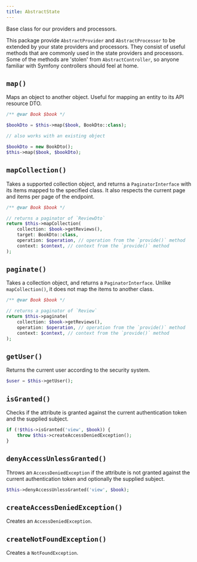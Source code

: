 ```yaml
---
title: AbstractState
---
```


Base class for our providers and processors.

This package provide `AbstractProvider` and `AbstractProcessor` to be extended
by your state providers and processors. They consist of useful methods that are
commonly used in the state providers and processors. Some of the methods are
'stolen' from `AbstractController`, so anyone familiar with Symfony controllers
should feel at home.

## `map()`

Maps an object to another object. Useful for mapping an entity to its API
resource DTO.

```php
/** @var Book $book */

$bookDto = $this->map($book, BookDto::class);

// also works with an existing object

$bookDto = new BookDto();
$this->map($book, $bookDto);
```

## `mapCollection()`

Takes a supported collection object, and returns a `PaginatorInterface` with its
items mapped to the specified class. It also respects the current page and items
per page of the endpoint.

```php
/** @var Book $book */

// returns a paginator of `ReviewDto`
return $this->mapCollection(
    collection: $book->getReviews(),
    target: BookDto::class,
    operation: $operation, // operation from the `provide()` method
    context: $context, // context from the `provide()` method
);
```

## `paginate()`

Takes a collection object, and returns a `PaginatorInterface`. Unlike `mapCollection()`,
it does not map the items to another class.

```php
/** @var Book $book */

// returns a paginator of `Review`
return $this->paginate(
    collection: $book->getReviews(),
    operation: $operation, // operation from the `provide()` method
    context: $context, // context from the `provide()` method
);
```

## `getUser()`

Returns the current user according to the security system.

```php
$user = $this->getUser();
```

## `isGranted()`

Checks if the attribute is granted against the current authentication token and
the supplied subject.

```php
if (!$this->isGranted('view', $book)) {
    throw $this->createAccessDeniedException();
}
```

## `denyAccessUnlessGranted()`

Throws an `AccessDeniedException` if the attribute is not granted against the
current authentication token and optionally the supplied subject.

```php
$this->denyAccessUnlessGranted('view', $book);
```

## `createAccessDeniedException()`

Creates an `AccessDeniedException`.

## `createNotFoundException()`

Creates a `NotFoundException`.

```php
